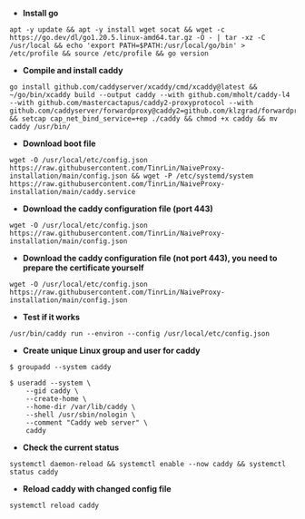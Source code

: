 - **Install go**
```
apt -y update && apt -y install wget socat && wget -c https://go.dev/dl/go1.20.5.linux-amd64.tar.gz -O - | tar -xz -C /usr/local && echo 'export PATH=$PATH:/usr/local/go/bin' > /etc/profile && source /etc/profile && go version 
```
- **Compile and install caddy**
```
go install github.com/caddyserver/xcaddy/cmd/xcaddy@latest && ~/go/bin/xcaddy build --output caddy --with github.com/mholt/caddy-l4 --with github.com/mastercactapus/caddy2-proxyprotocol --with github.com/caddyserver/forwardproxy@caddy2=github.com/klzgrad/forwardproxy@naive && setcap cap_net_bind_service=+ep ./caddy && chmod +x caddy && mv caddy /usr/bin/
```

- **Download boot file**
```
wget -O /usr/local/etc/config.json https://raw.githubusercontent.com/TinrLin/NaiveProxy-installation/main/config.json && wget -P /etc/systemd/system https://raw.githubusercontent.com/TinrLin/NaiveProxy-installation/main/caddy.service
```
- **Download the caddy configuration file (port 443)**
```
wget -O /usr/local/etc/config.json https://raw.githubusercontent.com/TinrLin/NaiveProxy-installation/main/config.json
```
- **Download the caddy configuration file (not port 443), you need to prepare the certificate yourself**
```
wget -O /usr/local/etc/config.json https://raw.githubusercontent.com/TinrLin/NaiveProxy-installation/main/config.json
```
- **Test if it works**
```
/usr/bin/caddy run --environ --config /usr/local/etc/config.json
```
- **Create unique Linux group and user for caddy**
```
$ groupadd --system caddy

$ useradd --system \
    --gid caddy \
    --create-home \
    --home-dir /var/lib/caddy \
    --shell /usr/sbin/nologin \
    --comment "Caddy web server" \
    caddy
```
- **Check the current status**
```
systemctl daemon-reload && systemctl enable --now caddy && systemctl status caddy
```
- **Reload caddy with changed config file**
```
systemctl reload caddy
```
